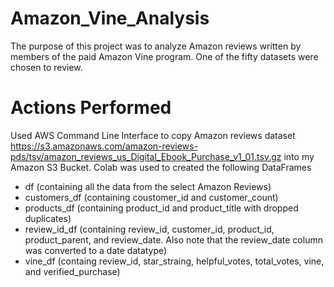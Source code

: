 # Amazon_Vine_Analysis
The purpose of this project was to analyze Amazon reviews written by members of the paid Amazon Vine program. One of the fifty datasets were 
chosen to review. 
# Actions Performed 
Used AWS Command Line Interface to copy Amazon reviews dataset https://s3.amazonaws.com/amazon-reviews-pds/tsv/amazon_reviews_us_Digital_Ebook_Purchase_v1_01.tsv.gz into my Amazon S3 Bucket.
Colab was used to created the following DataFrames
- df (containing all the data from the select Amazon Reviews)
- customers_df (containing coustomer_id and customer_count)
- products_df (containing product_id and product_title with dropped duplicates)
- review_id_df (containing review_id, customer_id, product_id, product_parent, and review_date. Also note that the review_date column was converted to a date datatype)
- vine_df (containg review_id, star_straing, helpful_votes, total_votes, vine, and verified_purchase)

